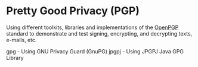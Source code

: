 # Pretty Good Privacy (PGP)

Using different toolkits, libraries and implementations of the [OpenPGP](https://www.openpgp.org/) standard to demonstrate and test signing, encrypting, and decrypting texts, e-mails, etc.

gpg - Using GNU Privacy Guard (GnuPG)
jpgpj - Using JPGPJ Java GPG Library

